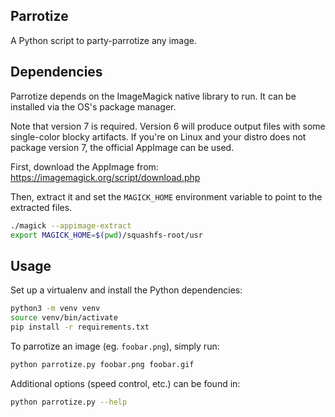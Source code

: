 Parrotize
---------

A Python script to party-parrotize any image.

Dependencies
------------

Parrotize depends on the ImageMagick native library to run. It can be installed via the OS's package manager.

Note that version 7 is required. Version 6 will produce output files with some single-color blocky artifacts. If you're on Linux and your distro does not package version 7, the official AppImage can be used.

First, download the AppImage from: https://imagemagick.org/script/download.php

Then, extract it and set the `MAGICK_HOME` environment variable to point to the extracted files.

```bash
./magick --appimage-extract
export MAGICK_HOME=$(pwd)/squashfs-root/usr
```

Usage
-----

Set up a virtualenv and install the Python dependencies:

```sh
python3 -m venv venv
source venv/bin/activate
pip install -r requirements.txt
```

To parrotize an image (eg. `foobar.png`), simply run:

```sh
python parrotize.py foobar.png foobar.gif
```

Additional options (speed control, etc.) can be found in:

```sh
python parrotize.py --help
```
